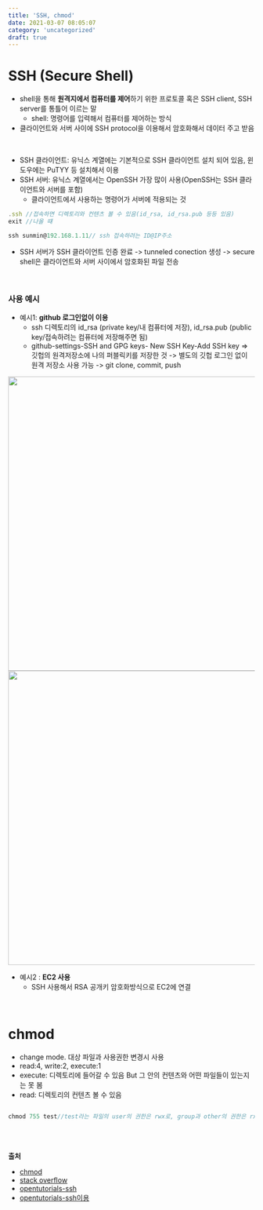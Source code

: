 ```yaml
---
title: 'SSH, chmod'
date: 2021-03-07 08:05:07
category: 'uncategorized'
draft: true
---
```

<p>

# SSH (Secure Shell)
- shell을 통해 **원격지에서 컴퓨터를 제어**하기 위한 프로토콜 혹은 SSH client, SSH server를 통틀어 이르는 말
  - shell: 명령어를 입력해서 컴퓨터를 제어하는 방식
- 클라이언트와 서버 사이에 SSH protocol을 이용해서 암호화해서 데이터 주고 받음
  
<br />

- SSH 클라이언트: 유닉스 계열에는 기본적으로 SSH 클라이언트 설치 되어 있음, 윈도우에는 PuTYY 등 설치해서 이용
- SSH 서버: 유닉스 계열에서는 OpenSSH 가장 많이 사용(OpenSSH는 SSH 클라이언트와 서버를 포함)
  - 클라이언트에서 사용하는 명령어가 서버에 적용되는 것

```js
.ssh //접속하면 디렉토리와 컨텐츠 볼 수 있음(id_rsa, id_rsa.pub 등등 있음)
exit //나올 떄

ssh sunmin@192.168.1.11// ssh 접속하려는 ID@IP주소
```

- SSH 서버가 SSH 클라이언트 인증 완료 -> tunneled conection 생성 -> secure shell은 클라이언트와 서버 사이에서 암호화된 파일 전송
  
<br />

### 사용 예시
- 예시1: **github 로그인없이 이용**
  - ssh 디렉토리의 id_rsa (private key/내 컴퓨터에 저장), id_rsa.pub (public key/접속하려는 컴퓨터에 저장해주면 됨)
  - github-settings-SSH and GPG keys- New SSH Key-Add SSH key => 깃헙의 원격저장소에 나의 퍼블릭키를 저장한 것 -> 별도의 깃헙 로그인 없이 원격 저장소 사용 가능 -> git clone, commit, push
  
<img src="https://user-images.githubusercontent.com/60782131/110222854-c4a4a800-7f18-11eb-804f-369941ccea5b.png" width=600px>

<img src="https://user-images.githubusercontent.com/60782131/110222879-f7e73700-7f18-11eb-8a0c-00728ca3fe96.png" width="600px">
  
<br />

- 예시2 : **EC2 사용**
  - SSH 사용해서 RSA 공개키 암호화방식으로 EC2에 연결

<br />

# chmod

- change mode. 대상 파일과 사용권한 변경시 사용
- read:4, write:2, execute:1
- execute: 디렉토리에 들어갈 수 있음 But 그 안의 컨텐츠와 어떤 파일들이 있는지는 못 봄
- read: 디렉토리의 컨텐츠 볼 수 있음

```js

chmod 755 test//test라는 파일의 user의 권한은 rwx로, group과 other의 권한은 rx로 변경하는 것
````

<br />
<br />

**출처**
- [chmod](http://www.incodom.kr/Linux/%EA%B8%B0%EB%B3%B8%EB%AA%85%EB%A0%B9%EC%96%B4/chmod)
- [stack overflow](https://stackoverflow.com/questions/47913128/difference-between-read-execute-file-permission)
- [opentutorials-ssh](https://www.youtube.com/watch?v=Bxz-1EgyA7w&ab_channel=%EC%83%9D%ED%99%9C%EC%BD%94%EB%94%A9)
- [opentutorials-ssh이용](https://www.youtube.com/watch?v=78rykXw9_0g)

</p>